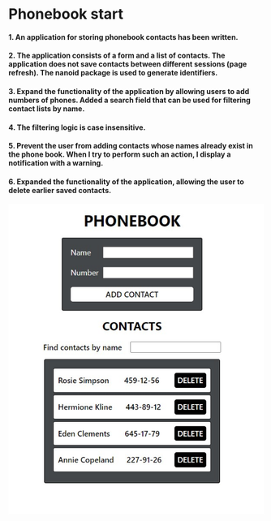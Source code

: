 # Phonebook start

#### 1. An application for storing phonebook contacts has been written.

#### 2. The application consists of a form and a list of contacts. The application does not save contacts between different sessions (page refresh). The nanoid package is used to generate identifiers.

#### 3. Expand the functionality of the application by allowing users to add numbers of phones. Added a search field that can be used for filtering contact lists by name.

#### 4. The filtering logic is case insensitive.

#### 5. Prevent the user from adding contacts whose names already exist in the phone book. When I try to perform such an action, I display a notification with a warning.

#### 6. Expanded the functionality of the application, allowing the user to delete earlier saved contacts.

![phonebook](./public/phonebook-start.jpg)
